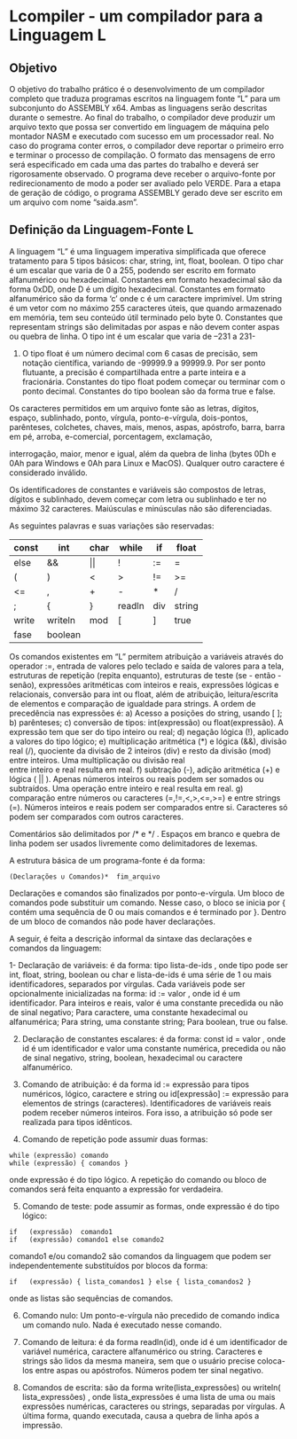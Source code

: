 # Lcompiler - um compilador para a Linguagem L

## Objetivo

O  objetivo  do  trabalho  prático  é  o  desenvolvimento  de  um  compilador  completo  que 
traduza  programas  escritos  na  linguagem  fonte  “L”  para  um  subconjunto  do  ASSEMBLY 
x64.  Ambas  as  linguagens  serão  descritas  durante  o  semestre.  Ao  final  do  trabalho,  o 
compilador  deve  produzir  um  arquivo  texto  que  possa  ser  convertido  em  linguagem  de 
máquina pelo montador NASM e executado com sucesso em um processador real. No caso 
do programa conter erros, o compilador deve reportar o primeiro erro e terminar o processo 
de compilação. O  formato das mensagens de erro será especificado em cada uma das 
partes  do  trabalho  e  deverá  ser  rigorosamente  observado.  O  programa  deve  receber  o 
arquivo-fonte  por  redirecionamento  de  modo  a  poder  ser  avaliado  pelo  VERDE.  Para  a 
etapa  de  geração  de  código,  o  programa  ASSEMBLY  gerado  deve  ser  escrito  em  um 
arquivo com nome “saida.asm”. 

## Definição da Linguagem-Fonte L

A linguagem “L” é uma linguagem imperativa simplificada que oferece tratamento para 5 
tipos  básicos:  char,  string,  int,  float,  boolean.  O  tipo  char  é  um  escalar  que  varia  de  0  a 
255, podendo ser escrito em formato alfanumérico ou hexadecimal. Constantes em formato 
hexadecimal são da forma 0xDD, onde D é um dígito hexadecimal. Constantes em formato 
alfanumérico são da forma ‘c’ onde c é um caractere imprimível. Um string é um vetor com 
no  máximo  255  caracteres  úteis,  que  quando  armazenado  em  memória,  tem  seu  conteúdo 
útil terminado pelo byte 0. Constantes que representam strings são delimitadas por aspas e 
não devem conter aspas ou quebra de linha. O tipo int é um escalar que varia de –231 a 231-
1.  O  tipo  float  é  um  número  decimal  com  6  casas  de  precisão,  sem  notação  científica, 
variando de -99999.9 a 99999.9. Por ser ponto flutuante, a precisão é compartilhada entre a 
parte  inteira  e  a  fracionária.  Constantes  do  tipo  float  podem  começar  ou  terminar  com  o 
ponto decimal. Constantes do tipo boolean são da forma true e false.  
 
Os  caracteres  permitidos  em  um  arquivo  fonte  são  as  letras,  dígitos,  espaço,  sublinhado, 
ponto,  vírgula,  ponto-e-vírgula,  dois-pontos,  parênteses,  colchetes,  chaves,  mais,  menos, 
aspas, apóstrofo, barra, barra em pé, arroba, e-comercial, porcentagem, exclamação, 

interrogação,  maior,  menor  e  igual,  além  da  quebra  de  linha  (bytes  0Dh  e  0Ah  para 
Windows e 0Ah para Linux e MacOS). Qualquer outro caractere é considerado inválido.  
 
Os identificadores de constantes e variáveis são compostos de letras, dígitos e sublinhado, 
devem  começar  com  letra  ou  sublinhado  e  ter  no  máximo  32  caracteres.  Maiúsculas  e 
minúsculas não são diferenciadas.  
 
As seguintes palavras e suas variações são reservadas: 

| const  | int | char | while | if | float |
|---|---|---|---|---|---|
| else | && | \|\| | \! | \:= | = |
| ( | ) | < | >  | !=  | >= |
| <= | , | + | - | * | / |
| ; | { | } | readln | div | string |
| write | writeln | mod | [ | ] | true |
| fase | boolean | | | | |
 
Os  comandos  existentes  em  “L”  permitem  atribuição  a  variáveis  através  do  operador  :=, 
entrada de valores pelo teclado e saída de valores para a tela, estruturas de repetição (repita 
enquanto),    estruturas  de  teste  (se  -  então  -  senão),  expressões  aritméticas  com  inteiros  e 
reais,  expressões  lógicas  e  relacionais,  conversão  para  int  ou  float,  além  de  atribuição, 
leitura/escrita de elementos e comparação de igualdade para strings. A ordem de 
precedência nas expressões é: 
a) Acesso a posições do string, usando [ ]; 
b) parênteses; 
c) conversão de tipos: int(expressão) ou float(expressão). A expressão tem que ser do tipo 
inteiro ou real; 
d) negação lógica (!), aplicado a valores do tipo lógico; 
e) multiplicação  aritmética  (*)  e  lógica  (&&),  divisão  real  (/),  quociente  da  divisão  de  2 
inteiros (div) e resto da divisão (mod) entre inteiros. Uma multiplicação ou divisão real  
entre inteiro e real resulta em real. 
f) subtração  (-),  adição  aritmética  (+)  e  lógica  (  ||  ).  Apenas  números  inteiros  ou  reais 
podem ser somados ou subtraídos. Uma operação entre inteiro e real resulta em real. 
g) comparação entre números ou caracteres (=,!=,<,>,<=,>=) e entre strings (=). Números 
inteiros  e  reais  podem  ser  comparados  entre  si.  Caracteres  só  podem  ser  comparados 
com outros caracteres. 
 
Comentários são delimitados por /* e */ . Espaços em branco e quebra de linha podem ser 
usados livremente como delimitadores de lexemas. 
  
A estrutura básica de um programa-fonte é da forma: 
 
```
(Declarações ∪ Comandos)*  fim_arquivo 
```
Declarações e comandos são finalizados por ponto-e-vírgula. Um bloco de comandos pode 
substituir um comando. Nesse caso, o bloco se inicia por { contém uma sequência de 0 ou 
mais  comandos  e  é  terminado  por  }.  Dentro  de  um  bloco  de  comandos  não  pode  haver 
declarações. 
 
A seguir, é feita a descrição informal da sintaxe das declarações e comandos da linguagem: 
 
 1-  Declaração  de  variáveis:  é  da  forma:    tipo  lista-de-ids    ,  onde  tipo  pode  ser  int,  float, 
string,  boolean  ou  char  e  lista-de-ids  é  uma  série  de  1  ou  mais  identificadores, 
separados  por  vírgulas.  Cada  variáveis  pode  ser  opcionalmente  inicializadas  na  forma: 
id  :=  valor  ,  onde  id  é  um  identificador.  Para  inteiros  e  reais,  valor  é  uma  constante 
precedida  ou  não  de  sinal  negativo;  Para  caractere,  uma  constante  hexadecimal  ou 
alfanumérica; Para string, uma constante string; Para boolean, true ou false.  
 
2. Declaração  de  constantes  escalares:  é  da  forma:        const  id  =  valor  ,  onde  id  é  um 
identificador  e  valor  uma  constante  numérica,  precedida  ou  não  de  sinal  negativo, 
string, boolean, hexadecimal ou caractere alfanumérico. 
 
3. Comando  de  atribuição:  é  da  forma    id  :=  expressão  para  tipos  numéricos,  lógico, 
caractere e string ou id[expressão] := expressão para elementos de strings (caracteres). 
Identificadores de variáveis reais podem receber números inteiros. Fora isso, a 
atribuição só pode ser realizada para tipos idênticos. 
 
4. Comando de repetição pode assumir duas formas:  

```
while (expressão) comando 
while (expressão) { comandos } 
``` 

onde  expressão  é  do  tipo  lógico.  A  repetição  do  comando  ou  bloco  de  comandos  será 
feita enquanto a expressão for verdadeira.  
 
5. Comando de teste: pode assumir as formas, onde expressão é do tipo lógico:  
 
```
if   (expressão)  comando1 
if   (expressão) comando1 else comando2   
```
 
comando1  e/ou comando2  são comandos da linguagem que podem ser 
independentemente substituídos por blocos da forma: 
 
```
if   (expressão) { lista_comandos1 } else { lista_comandos2 }   
```
 
onde as listas são sequências de comandos. 
 
6. Comando  nulo:  Um    ponto-e-vírgula  não  precedido  de  comando  indica  um  comando 
nulo. Nada é executado nesse comando.  

7. Comando  de  leitura:  é  da  forma  readln(id),  onde  id  é  um  identificador  de  variável 
numérica,  caractere  alfanumérico  ou  string.  Caracteres  e  strings  são  lidos  da  mesma 
maneira,  sem  que  o  usuário  precise  coloca-los  entre  aspas  ou  apóstrofos.  Números 
podem ter sinal negativo. 
 
8. Comandos de escrita: são da forma write(lista_expressões) ou  writeln( 
lista_expressões)    ,  onde  lista_expressões  é  uma  lista  de  uma  ou  mais  expressões 
numéricas,  caracteres  ou  strings,  separadas  por  vírgulas.  A  última  forma,  quando 
executada, causa a quebra de linha após a impressão. 
 
